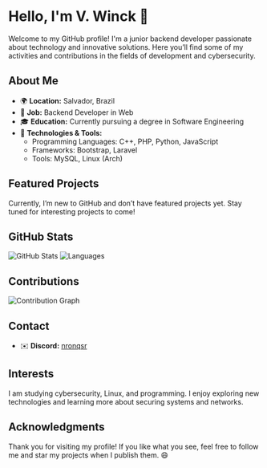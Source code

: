 # Hello, I'm V. Winck 👋

Welcome to my GitHub profile! I'm a junior backend developer passionate about technology and innovative solutions. Here you’ll find some of my activities and contributions in the fields of development and cybersecurity.

## About Me

- 🌍 **Location:** Salvador, Brazil
- 💼 **Job:** Backend Developer in Web
- 🎓 **Education:** Currently pursuing a degree in Software Engineering
- 🔧 **Technologies & Tools:**
  - Programming Languages: C++, PHP, Python, JavaScript
  - Frameworks: Bootstrap, Laravel
  - Tools: MySQL, Linux (Arch)

## Featured Projects

Currently, I’m new to GitHub and don’t have featured projects yet. Stay tuned for interesting projects to come!

## GitHub Stats

![GitHub Stats](https://github-readme-stats.vercel.app/api?username=vwinck-dev&show_icons=true&hide_title=true&hide=prs&count_private=true&hide_border=true&theme=radical)
![Languages](https://github-readme-stats.vercel.app/api/top-langs/?username=vwinck-dev&layout=compact&hide_title=true&hide_border=true&theme=radical)

## Contributions

![Contribution Graph](https://github-readme-streak-stats.herokuapp.com/?user=vwinck-dev&theme=radical)

## Contact

- ✉️ **Discord:** [nronqsr](https://discord.com/users/nronqsr)

## Interests

I am studying cybersecurity, Linux, and programming. I enjoy exploring new technologies and learning more about securing systems and networks.

## Acknowledgments

Thank you for visiting my profile! If you like what you see, feel free to follow me and star my projects when I publish them. 😄
